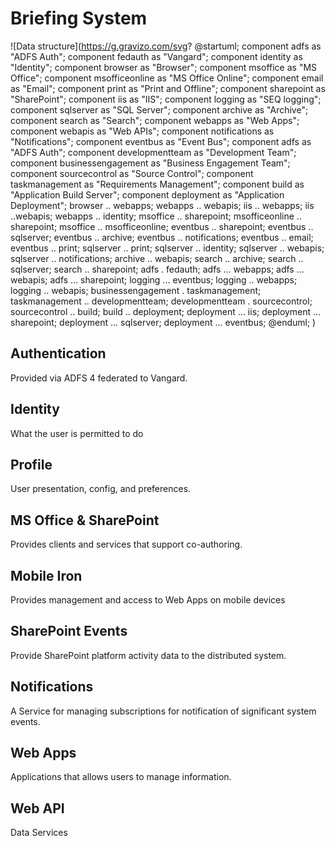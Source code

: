 # Briefing System

![Data structure](https://g.gravizo.com/svg?
@startuml;
component adfs as "ADFS Auth";
component fedauth as "Vangard";
component identity as "Identity";
component browser as "Browser";
component msoffice as "MS Office";
component msofficeonline as "MS Office Online";
component email as "Email";
component print as "Print and Offline";
component sharepoint as "SharePoint";
component iis as "IIS"; 
component logging as "SEQ logging";
component sqlserver as "SQL Server"; 
component archive as "Archive";
component search as "Search";
component webapps as "Web Apps";
component webapis as "Web APIs";
component notifications as "Notifications";
component eventbus as "Event Bus";
component adfs as "ADFS Auth";
component developmentteam as "Development Team";
component businessengagement as "Business Engagement Team";
component sourcecontrol as "Source Control";
component taskmanagement as "Requirements Management";
component build as "Application Build Server";
component deployment as "Application Deployment";
browser .. webapps;
webapps .. webapis;
iis .. webapps;
iis ..webapis;
webapps .. identity;
msoffice .. sharepoint;
msofficeonline .. sharepoint;
msoffice .. msofficeonline;
eventbus .. sharepoint;
eventbus .. sqlserver;
eventbus .. archive;
eventbus .. notifications;
eventbus .. email;
eventbus .. print;
sqlserver .. print;
sqlserver .. identity;
sqlserver .. webapis;
sqlserver .. notifications;
archive .. webapis;
search .. archive;
search .. sqlserver;
search .. sharepoint;
adfs . fedauth;
adfs ... webapps;
adfs ... webapis;
adfs ... sharepoint;
logging ... eventbus;
logging .. webapps;
logging .. webapis;
businessengagement . taskmanagement;
taskmanagement .. developmentteam;
developmentteam . sourcecontrol;
sourcecontrol .. build;
build .. deployment;
deployment ... iis;
deployment ... sharepoint;
deployment ... sqlserver;
deployment ... eventbus;
@enduml;
)

## Authentication

Provided via ADFS 4 federated to Vangard.

## Identity

What the user is permitted to do

## Profile

User presentation, config, and preferences.

## MS Office & SharePoint

Provides clients and services that support co-authoring.

## Mobile Iron

Provides management and access to Web Apps on mobile devices

## SharePoint Events

Provide SharePoint platform activity data to the distributed system.

## Notifications

A Service for managing subscriptions for notification of significant system events.

## Web Apps

Applications that allows users to manage information.

## Web API

Data Services
